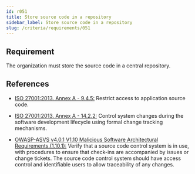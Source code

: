 ```yaml
---
id: r051
title: Store source code in a repository
sidebar_label: Store source code in a repository
slug: /criteria/requirements/051
---
```


## Requirement

The organization must store
the source code in a central repository.

## References

- [ISO 27001:2013. Annex A - 9.4.5:](https://www.iso.org/obp/ui/#iso:std:54534:en)
Restrict access to application source code.

- [ISO 27001:2013. Annex A - 14.2.2:](https://www.iso.org/obp/ui/#iso:std:54534:en)
Control system changes during the software development lifecycle using formal
change tracking mechanisms.

- [OWASP-ASVS v4.0.1 V1.10 Malicious Software Architectural Requirements.(1.10.1):](https://owasp.org/www-pdf-archive/OWASP_Application_Security_Verification_Standard_4.0-en.pdf)
Verify that a source code control system is in use,
with procedures to ensure
that check-ins are accompanied
by issues or change tickets.
The source code control system
should have access control
and identifiable users 
to allow traceability of any changes.
